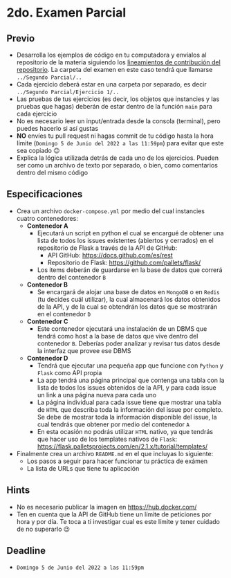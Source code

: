 # 2do. Examen Parcial

## Previo

* Desarrolla los ejemplos de código en tu computadora y envíalos al repositorio de la materia siguiendo los [lineamientos de contribución del repositorio](https://github.com/AnhellO/DAS_Sistemas#contributing). La carpeta del examen en este caso tendrá que llamarse `../Segundo Parcial/..`
* Cada ejercicio deberá estar en una carpeta por separado, es decir `../Segundo Parcial/Ejercicio 1/..`
* Las pruebas de tus ejercicios (es decir, los objetos que instancies y las pruebas que hagas) deberán de estar dentro de la función `main` para cada ejercicio
* No es necesario leer un input/entrada desde la consola (terminal), pero puedes hacerlo si así gustas
* **NO** envíes tu pull request ni hagas commit de tu código hasta la hora límite (`Domingo 5 de Junio del 2022 a las 11:59pm`) para evitar que este sea copiado :wink:
* Explica la lógica utilizada detrás de cada uno de los ejercicios. Pueden ser como un archivo de texto por separado, o bien, como comentarios dentro del mismo código

## Especificaciones

* Crea un archivo `docker-compose.yml` por medio del cual instancies cuatro contenedores:
  * **Contenedor A**
    * Ejecutará un script en python el cual se encargué de obtener una lista de todos los issues existentes (abiertos y cerrados) en el repositorio de Flask a través de la API de GitHub:
      * API GitHub: <https://docs.github.com/es/rest>
      * Repositorio de Flask: <https://github.com/pallets/flask/>
    * Los items deberán de guardarse en la base de datos que correrá dentro del contenedor `B`
  * **Contenedor B**
    * Se encargará de alojar una base de datos en `MongoDB` o en `Redis` (tu decides cuál utilizar), la cual almacenará los datos obtenidos de la API, y de la cual se obtendrán los datos que se mostrarán en el contenedor `D`
  * **Contenedor C**
    * Este contenedor ejecutará una instalación de un DBMS que tendrá como host a la base de datos que vive dentro del contenedor `B`. Deberías poder analizar y revisar tus datos desde la interfaz que provee ese DBMS
  * **Contenedor D**
    * Tendrá que ejecutar una pequeña app que funcione con `Python` y `Flask` como API propia
    * La app tendrá una página principal que contenga una tabla con la lista de todos los issues obtenidos de la API, y para cada issue un link a una página nueva para cada uno
    * La página individual para cada issue tiene que mostrar una tabla de `HTML` que describa toda la información del issue por completo. Se debe de mostrar toda la información disponible del issue, la cual tendrás que obtener por medio del contenedor `A`
    * En esta ocasión no podrás utilizar `HTML` nativo, ya que tendrás que hacer uso de los templates nativos de `Flask`: <https://flask.palletsprojects.com/en/2.1.x/tutorial/templates/>
* Finalmente crea un archivo `README.md` en el que incluyas lo siguiente:
  * Los pasos a seguir para hacer funcionar tu práctica de exámen
  * La lista de URLs que tiene tu aplicación

## Hints

* No es necesario publicar la imagen en <https://hub.docker.com/>
* Ten en cuenta que la API de GitHub tiene un límite de peticiones por hora y por día. Te toca a ti investigar cual es este límite y tener cuidado de no superarlo :wink:

## Deadline

* `Domingo 5 de Junio del 2022 a las 11:59pm`
